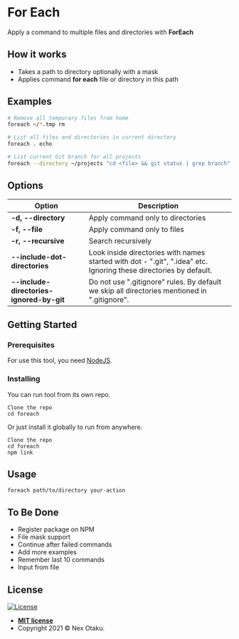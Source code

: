 # For Each

Apply a command to multiple files and directories with **ForEach**

## How it works

 - Takes a path to directory optionally with a mask
 - Applies command **for each** file or directory in this path

## Examples

```bash
# Remove all temporary files from home
foreach ~/*.tmp rm

# List all files and directories in current directory
foreach . echo

# List current Git branch for all projects
foreach --directory ~/projects "cd <file> && git status | grep branch"
```

## Options

Option | Description
--- | ---
**-d, --directory** | Apply command only to directories
**-f, --file** | Apply command only to files
**-r, --recursive** | Search recursively
**--include-dot-directories** | Look inside directories with names started with dot - ".git", ".idea" etc. Ignoring these directories by default.
**--include-directories-ignored-by-git** | Do not use ".gitignore" rules. By default we skip all directories mentioned in ".gitignore".

## Getting Started

### Prerequisites

For use this tool, you need [NodeJS](https://nodejs.org/).

### Installing

You can run tool from its own repo.

```
Clone the repo
cd foreach
```

Or just install it globally to run from anywhere.

```
Clone the repo
cd foreach
npm link
```

## Usage

```
foreach path/to/directory your-action
```

## To Be Done

 - Register package on NPM
 - File mask support
 - Continue after failed commands
 - Add more examples  
 - Remember last 10 commands
 - Input from file


## License

[![License](http://img.shields.io/:license-mit-blue.svg?style=flat-square)](http://badges.mit-license.org)

- **[MIT license](http://opensource.org/licenses/mit-license.php)**
- Copyright 2021 © Nex Otaku.
